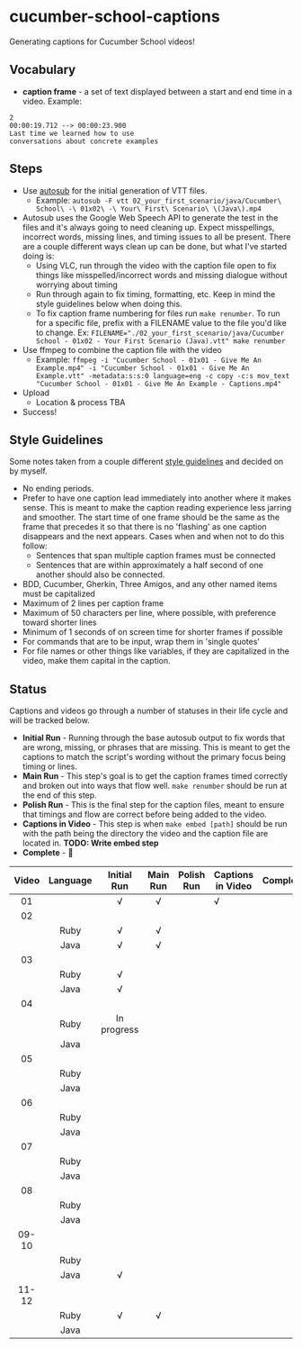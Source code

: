 # cucumber-school-captions

Generating captions for Cucumber School videos!

## Vocabulary

* **caption frame** - a set of text displayed between a start and end time in a video. Example:

```text
2
00:00:19.712 --> 00:00:23.900
Last time we learned how to use
conversations about concrete examples
```

## Steps

* Use [autosub](https://github.com/agermanidis/autosub) for the initial generation of VTT files.
  * Example: `autosub -F vtt 02_your_first_scenario/java/Cucumber\ School\ -\ 01x02\ -\ Your\ First\ Scenario\ \(Java\).mp4`
* Autosub uses the Google Web Speech API to generate the test in the files and it's always going to need cleaning up. Expect misspellings, incorrect words, missing lines, and timing issues to all be present. There are a couple different ways clean up can be done, but what I've started doing is:
  * Using VLC, run through the video with the caption file open to fix things like misspelled/incorrect words and missing dialogue without worrying about timing
  * Run through again to fix timing, formatting, etc. Keep in mind the style guidelines below when doing this.
  * To fix caption frame numbering for files run `make renumber`. To run for a specific file, prefix with a FILENAME value to the file you'd like to change. Ex: `FILENAME="./02_your_first_scenario/java/Cucumber School - 01x02 - Your First Scenario (Java).vtt" make renumber`
* Use ffmpeg to combine the caption file with the video
  * Example: `ffmpeg -i "Cucumber School - 01x01 - Give Me An Example.mp4" -i "Cucumber School - 01x01 - Give Me An Example.vtt" -metadata:s:s:0 language=eng -c copy -c:s mov_text "Cucumber School - 01x01 - Give Me An Example - Captions.mp4"`
* Upload
  * Location & process TBA
* Success!

## Style Guidelines

Some notes taken from a couple different [style guidelines](http://bbc.github.io/subtitle-guidelines/) and decided on by myself.

* No ending periods.
* Prefer to have one caption lead immediately into another where it makes sense. This is meant to make the caption reading experience less jarring and smoother. The start time of one frame should be the same as the frame that precedes it so that there is no 'flashing' as one caption disappears and the next appears. Cases when and when not to do this follow:
  * Sentences that span multiple caption frames must be connected
  * Sentences that are within approximately a half second of one another should also be connected.
* BDD, Cucumber, Gherkin, Three Amigos, and any other named items must be capitalized
* Maximum of 2 lines per caption frame
* Maximum of 50 characters per line, where possible, with preference toward shorter lines
* Minimum of 1 seconds of on screen time for shorter frames if possible
* For commands that are to be input, wrap them in 'single quotes'
* For file names or other things like variables, if they are capitalized in the video, make them capital in the caption.

## Status

Captions and videos go through a number of statuses in their life cycle and will be tracked below.

* **Initial Run** - Running through the base autosub output to fix words that are wrong, missing, or phrases that are missing. This is meant to get the captions to match the script's wording without the primary focus being timing or lines.
* **Main Run** - This step's goal is to get the caption frames timed correctly and broken out into ways that flow well. `make renumber` should be run at the end of this step.
* **Polish Run** - This is the final step for the caption files, meant to ensure that timings and flow are correct before being added to the video.
* **Captions in Video** - This step is when `make embed [path]` should be run with the path being the directory the video and the caption file are located in. **TODO: Write embed step**
* **Complete** - 🎉

| Video | Language | Initial Run | Main Run | Polish Run | Captions in Video | Complete |
|:-----:|:--------:|:-----------:|:--------:|:----------:|-------------------|----------|
| 01    |          | √           | √        |            | √                 |          |
| 02    |          |             |          |            |                   |          |
|       | Ruby     | √           | √        |            |                   |          |
|       | Java     | √           | √        |            |                   |          |
| 03    |          |             |          |            |                   |          |
|       | Ruby     | √           |          |            |                   |          |
|       | Java     | √           |          |            |                   |          |
| 04    |          |             |          |            |                   |          |
|       | Ruby     | In progress |          |            |                   |          |
|       | Java     |             |          |            |                   |          |
| 05    |          |             |          |            |                   |          |
|       | Ruby     |             |          |            |                   |          |
|       | Java     |             |          |            |                   |          |
| 06    |          |             |          |            |                   |          |
|       | Ruby     |             |          |            |                   |          |
|       | Java     |             |          |            |                   |          |
| 07    |          |             |          |            |                   |          |
|       | Ruby     |             |          |            |                   |          |
|       | Java     |             |          |            |                   |          |
| 08    |          |             |          |            |                   |          |
|       | Ruby     |             |          |            |                   |          |
|       | Java     |             |          |            |                   |          |
| 09-10 |          |             |          |            |                   |          |
|       | Ruby     |             |          |            |                   |          |
|       | Java     | √           |          |            |                   |          |
| 11-12 |          |             |          |            |                   |          |
|       | Ruby     | √           | √        |            |                   |          |
|       | Java     |             |          |            |                   |          |s
